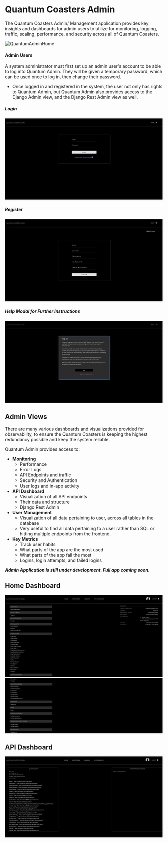 # Quantum Coasters Admin

The Quantum Coasters Admin/ Management application provides key insights and dashboards for admin users to utilize for monitoring, logging, traffic, scaling, performance, and security across all of Quantum Coasters.

![QuantumAdminHome](../ReadMePhotos/QuantumAdminHome.png)

#### Admin Users

A system administrator must first set up an admin user's account to be able to log into Quantum Admin. They will be given a temporary password, which can be used once to log in, then change their password.

* Once logged in and registered in the system, the user not only has rights to Quantum Admin, but Quantum Admin also provides access to the Django Admin view, and the Django Rest Admin view as well.

##### Login

![QuantumAdminLogin](../ReadMePhotos/QAdminLogin.png)

##### Register
![QuantumAdminRegister](../ReadMePhotos/QAdminRegister.png)

##### Help Modal for Further Instructions
![QuantumAdminHelpModal](../ReadMePhotos/QadminHelpModal.png)

## Admin Views

There are many various dashboards and visualizations provided for observability, to ensure the Quantum Coasters is keeping the highest redundancy possible and keep the system reliable.

Quantum Admin provides access to:

* **Monitoring**
  * Performance
  * Error Logs
  * API Endpoints and traffic
  * Security and Authentication
  * User logs and in-app activity
* **API Dashboard**
  * Visualization of all API endpoints
  * Their data and structure
  * Django Rest Admin
* **User Management**
  * Visualization of all data pertaining to user, across all tables in the database
  * Very useful to find all data pertaining to a user rather than SQL or hitting multiple endpoints from the frontend.
* **Key Metrics**
  * Track user habits
  * What parts of the app are the most used
  * What parts of the app fail the most
  * Logins, login attempts, and failed logins

***Admin Application is still under development. Full app coming soon.***

## Home Dashboard

![QuantumAdminDash](../ReadMePhotos/QAdminDash.png)
![QuantumAdminDash2](../ReadMePhotos/QAdminDash2.png)

## API Dashboard

![QuantumAdminAPIDashboard](../ReadMePhotos/QAdminApiDash.png)

